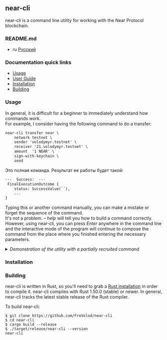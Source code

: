 near-cli
--------
near-cli is a command line utility for working with the Near Protocol blockchain.

### README.md

* ru [Русский](docs/README.ru.md)

### Documentation quick links

* [Usage](#usage)
* [User Guide](GUIDE.md)
* [Installation](#installation)
* [Building](#building)

### Usage

In general, it is difficult for a beginner to immediately understand how commands work.  
For example, I consider having the following command to do a transfer:
```txt
near-cli transfer near \
    network testnet \
    sender 'volodymyr.testnet' \
    receiver '21.volodymyr.testnet' \
    amount  '1 NEAR' \
    sign-with-keychain \
    send
```
Это полная команда. Результат ее работы будет такой:
```txt
---  Success:  ---
 FinalExecutionOutcome {
    status: SuccessValue(``),
    ...
}
```
Typing this or another command manually, you can make a mistake or forget the sequence of the command.  
It's not a problem. _– help_ will tell you how to build a command correctly.  
However, using near-cli, you can press _Enter_ anywhere in the command line and the interactive mode of the program will continue to compose the command from the place where you finished entering the necessary parameters.

<details><summary><i>Demonstration of the utility with a partially recruited command</i></summary>
<a href="https://asciinema.org/a/tdNu6qoDKUzFH6ZCsfADHoqOP?autoplay=1&t=1&speed=2">
    <img src="https://asciinema.org/a/tdNu6qoDKUzFH6ZCsfADHoqOP.png" width="836"/>
</a>
</details>



### Installation

### Building

near-cli is written in Rust, so you'll need to grab a
[Rust installation](https://www.rust-lang.org/) in order to compile it.
near-cli compiles with Rust 1.50.0 (stable) or newer. In general, near-cli tracks the latest stable release of the Rust compiler.

To build near-cli:

```
$ git clone https://github.com/FroVolod/near-cli
$ cd near-cli
$ cargo build --release
$ ./target/release/near-cli --version
near-cli
```
